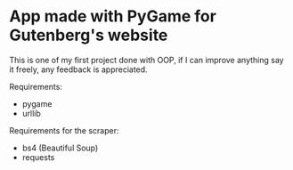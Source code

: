 # App made with PyGame for Gutenberg's website

This is one of my first project done with OOP, if I can improve anything say it freely, any feedback is appreciated.

Requirements:
- pygame
- urllib  

Requirements for the scraper:
- bs4 (Beautiful Soup)
- requests

